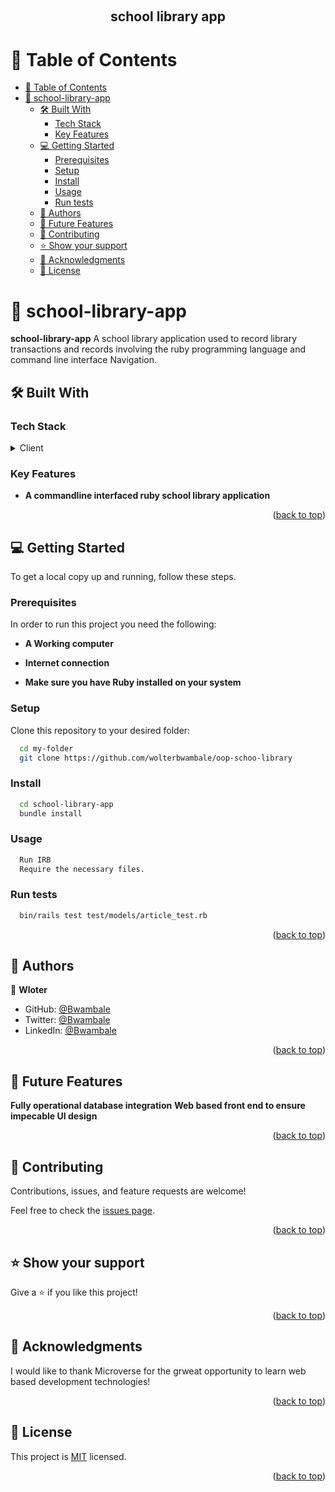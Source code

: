 <a name="readme-top"></a>

<div align="center">
  
  <br/>

  <h2><b>school library app</b></h2>

</div>

<!-- TABLE OF CONTENTS -->

# 📗 Table of Contents

- [📗 Table of Contents](#-table-of-contents)
- [📖 school-library-app ](#-school-library-app-)
  - [🛠 Built With ](#-built-with-)
    - [Tech Stack ](#tech-stack-)
    - [Key Features ](#key-features-)
  - [💻 Getting Started ](#-getting-started-)
    - [Prerequisites](#prerequisites)
    - [Setup](#setup)
    - [Install](#install)
    - [Usage](#usage)
    - [Run tests](#run-tests)
  - [👥 Authors ](#-authors-)
  - [🔭 Future Features ](#-future-features-)
  - [🤝 Contributing ](#-contributing-)
  - [⭐️ Show your support ](#️-show-your-support-)
  - [🙏 Acknowledgments ](#-acknowledgments-)
  - [📝 License ](#-license-)

<!-- PROJECT DESCRIPTION -->

# 📖 school-library-app <a name="about-project"></a>

**school-library-app** A school library application used to record library transactions and records involving the ruby programming language and command line interface Navigation.

## 🛠 Built With <a name="built-with"></a>

### Tech Stack <a name="tech-stack"></a>

<details>
  <summary>Client</summary>
  <ul>
    <li><a href="https://www.ruby-lang.org//">Ruby</a></li>
  </ul>
</details>

<!-- Features -->

### Key Features <a name="key-features"></a>

- **A commandline interfaced ruby school library application**

<p align="right">(<a href="#readme-top">back to top</a>)</p>

<!-- GETTING STARTED -->

## 💻 Getting Started <a name="getting-started"></a>

To get a local copy up and running, follow these steps.

### Prerequisites

In order to run this project you need the following:

- **A Working computer**

- **Internet connection**

- **Make sure you have Ruby installed on your system**

### Setup

Clone this repository to your desired folder:

```sh
  cd my-folder
  git clone https://github.com/wolterbwambale/oop-schoo-library
```

### Install

```sh
  cd school-library-app
  bundle install
```

### Usage

```sh
  Run IRB
  Require the necessary files.
```

### Run tests

```sh
  bin/rails test test/models/article_test.rb
```

<p align="right">(<a href="#readme-top">back to top</a>)</p>

<!-- AUTHORS -->

## 👥 Authors <a name="authors"></a>

👤 **Wloter**

- GitHub: [@Bwambale](https://github.com/wolterbwambale)
- Twitter: [@Bwambale](https://twitter.com/BwambaleWolter)
- LinkedIn: [@Bwambale](https://www.linkedin.com/in/bwambale-benny-wolter/)

<p align="right">(<a href="#readme-top">back to top</a>)</p>

<!-- FUTURE FEATURES -->

## 🔭 Future Features <a name="future-features"></a>

**Fully operational database integration**
**Web based front end to ensure impecable UI design**

<p align="right">(<a href="#readme-top">back to top</a>)</p>

<!-- CONTRIBUTING -->

## 🤝 Contributing <a name="contributing"></a>

Contributions, issues, and feature requests are welcome!

Feel free to check the [issues page](https://github.com/wolterbwambale/oop-schoo-library/issues).

<p align="right">(<a href="#readme-top">back to top</a>)</p>

<!-- SUPPORT -->

## ⭐️ Show your support <a name="support"></a>

Give a ⭐️ if you like this project!

<p align="right">(<a href="#readme-top">back to top</a>)</p>

<!-- ACKNOWLEDGEMENTS -->

## 🙏 Acknowledgments <a name="acknowledgements"></a>

I would like to thank Microverse for the grweat opportunity to learn web based development technologies!

<p align="right">(<a href="#readme-top">back to top</a>)</p>

<!-- LICENSE -->

## 📝 License <a name="license"></a>

This project is [MIT](./MIT.md) licensed.

<p align="right">(<a href="#readme-top">back to top</a>)</p>
